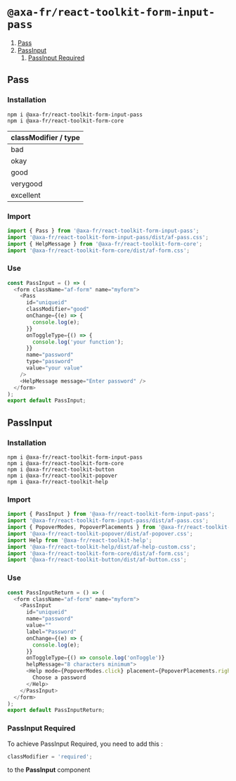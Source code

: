 # `@axa-fr/react-toolkit-form-input-pass`

1. [Pass](#pass)
2. [PassInput](#passinput)
   1. [PassInput Required](#passinput-required)

## Pass

### Installation

```shell script
npm i @axa-fr/react-toolkit-form-input-pass
npm i @axa-fr/react-toolkit-form-core
```

| classModifier / type |
| -------------------- |
| bad                  |
| okay                 |
| good                 |
| verygood             |
| excellent            |

### Import

```javascript
import { Pass } from '@axa-fr/react-toolkit-form-input-pass';
import '@axa-fr/react-toolkit-form-input-pass/dist/af-pass.css';
import { HelpMessage } from '@axa-fr/react-toolkit-form-core';
import '@axa-fr/react-toolkit-form-core/dist/af-form.css';
```

### Use

```javascript
const PassInput = () => (
  <form className="af-form" name="myform">
    <Pass
      id="uniqueid"
      classModifier="good"
      onChange={(e) => {
        console.log(e);
      }}
      onToggleType={() => {
        console.log('your function');
      }}
      name="password"
      type="password"
      value="your value"
    />
    <HelpMessage message="Enter password" />
  </form>
);
export default PassInput;
```

## PassInput

### Installation

```shell script
npm i @axa-fr/react-toolkit-form-input-pass
npm i @axa-fr/react-toolkit-form-core
npm i @axa-fr/react-toolkit-button
npm i @axa-fr/react-toolkit-popover
npm i @axa-fr/react-toolkit-help
```

### Import

```javascript
import { PassInput } from '@axa-fr/react-toolkit-form-input-pass';
import '@axa-fr/react-toolkit-form-input-pass/dist/af-pass.css';
import { PopoverModes, PopoverPlacements } from '@axa-fr/react-toolkit-popover';
import '@axa-fr/react-toolkit-popover/dist/af-popover.css';
import Help from '@axa-fr/react-toolkit-help';
import '@axa-fr/react-toolkit-help/dist/af-help-custom.css';
import '@axa-fr/react-toolkit-form-core/dist/af-form.css';
import '@axa-fr/react-toolkit-button/dist/af-button.css';
```

### Use

```javascript
const PassInputReturn = () => (
  <form className="af-form" name="myform">
    <PassInput
      id="uniqueid"
      name="password"
      value=""
      label="Password"
      onChange={(e) => {
        console.log(e);
      }}
      onToggleType={() => console.log('onToggle')}
      helpMessage="8 characters minimum">
      <Help mode={PopoverModes.click} placement={PopoverPlacements.right}>
        Choose a password
      </Help>
    </PassInput>
  </form>
);
export default PassInputReturn;
```

### PassInput Required

To achieve PassInput Required, you need to add this :

```javascript
classModifier = 'required';
```

to the **PassInput** component
